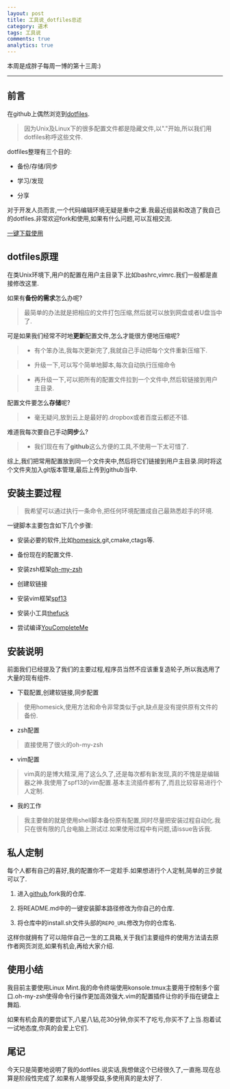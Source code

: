 ```yaml
---
layout: post
title: 工具说_dotfiles总述
category: 道术
tags: 工具说
comments: true
analytics: true
---
```


本周是成胖子每周一博的第十三周:)

---

## 前言
在github上偶然浏览到[dotfiles](https://dotfiles.github.io/).

> 因为Unix及Linux下的很多配置文件都是隐藏文件,以"."开始,所以我们用dotfiles称呼这些文件.

dotfiles整理有三个目的:

* 备份/存储/同步

* 学习/发现

* 分享

对于开发人员而言,一个代码编辑环境无疑是重中之重.我最近组装和改造了我自己的dotfiles.非常欢迎fork和使用,如果有什么问题,可以互相交流.

[一键下载使用](https://github.com/chengyi818/dotfiles)

## dotfiles原理
在类Unix环境下,用户的配置在用户主目录下.比如bashrc,vimrc.我们一般都是直接修改这里.

如果有**备份的需求**怎么办呢?

> 最简单的办法就是把相应的文件打包压缩,然后就可以放到网盘或者U盘当中了.

可是如果我们经常不时地**更新**配置文件,怎么才能很方便地压缩呢?

> * 有个笨办法,我每次更新完了,我就自己手动把每个文件重新压缩下.

> * 升级一下,可以写个简单地脚本,每次自动执行压缩命令

> * 再升级一下,可以把所有的配置文件拉到一个文件中,然后软链接到用户主目录.

配置文件要怎么**存储**呢?

> * 毫无疑问,放到云上是最好的.dropbox或者百度云都还不错.

难道我每次要自己手动**同步**么?

> * 我们现在有了**github**这么方便的工具,不使用一下太可惜了.

综上,我们把常用配置放到同一个文件夹中,然后将它们链接到用户主目录.同时将这个文件夹加入git版本管理,最后上传到github当中.

## 安装主要过程

> 我希望可以通过执行一条命令,把任何环境配置成自己最熟悉趁手的环境.

一键脚本主要包含如下几个步骤:

* 安装必要的软件,比如[homesick](https://github.com/technicalpickles/homesick),git,cmake,ctags等.

* 备份现在的配置文件.

* 安装zsh框架[oh-my-zsh](https://github.com/robbyrussell/oh-my-zsh)

* 创建软链接

* 安装vim框架[spf13](https://github.com/spf13/spf13-vim)

* 安装小工具[thefuck](https://github.com/nvbn/thefuck)

* 尝试编译[YouCompleteMe](https://github.com/Valloric/YouCompleteMe)

## 安装说明

前面我们已经提及了我们的主要过程,程序员当然不应该重复造轮子,所以我选用了大量的现有组件.

* 下载配置,创建软链接,同步配置

> 使用homesick,使用方法和命令非常类似于git,缺点是没有提供原有文件的备份.

* zsh配置

> 直接使用了很火的oh-my-zsh

* vim配置

> vim真的是博大精深,用了这么久了,还是每次都有新发现,真的不愧是是编辑器之神.我使用了spf13的vim配置.基本主流插件都有了,而且比较容易进行个人定制.

* 我的工作

> 我主要做的就是使用shell脚本备份原有配置,同时尽量把安装过程自动化.我只在很有限的几台电脑上测试过.如果使用过程中有问题,请issue告诉我.

## 私人定制

每个人都有自己的喜好,我的配置你不一定趁手.如果想进行个人定制,简单的三步就可以了.

1. 进入[github](https://github.com/chengyi818/dotfiles),fork我的仓库.

2. 将README.md中的一键安装脚本路径修改为你自己的仓库.

3. 将仓库中的install.sh文件头部的`REPO_URL`修改为你的仓库名.

这样你就拥有了可以陪伴自己一生的工具箱,关于我们主要组件的使用方法请去原作者网页浏览,如果有机会,再给大家介绍.

## 使用小结

我目前主要使用Linux Mint.我的命令终端使用konsole.tmux主要用于控制多个窗口.oh-my-zsh使得命令行操作更加高效强大.vim的配置插件让你的手指在键盘上舞蹈.

如果有机会真的要尝试下,八星八钻,花30分钟,你买不了吃亏,你买不了上当.抱着试一试地态度,你真的会爱上它们.

## 尾记
今天只是简要地说明了我的dotfiles.说实话,我想做这个已经很久了,一直拖.现在总算是阶段性完成了.如果有人能够受益,多使用真的是太好了.
